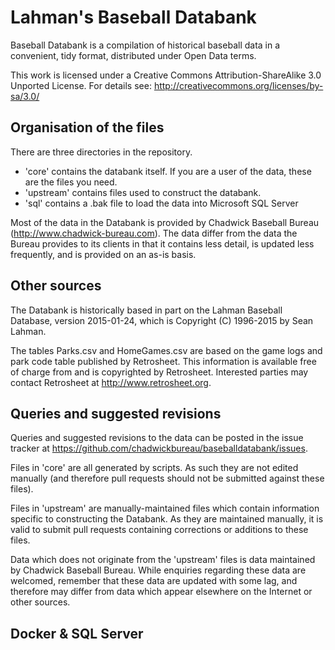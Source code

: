 # Lahman's Baseball Databank
Baseball Databank is a compilation of historical baseball data in a
convenient, tidy format, distributed under Open Data terms.

This work is licensed under a Creative Commons Attribution-ShareAlike
3.0 Unported License.  For details see:
http://creativecommons.org/licenses/by-sa/3.0/

Organisation of the files
-------------------------

There are three directories in the repository.

* 'core' contains the databank itself.  If you are a user of the data, these are the
  files you need.
* 'upstream' contains files used to construct the databank.
* 'sql' contains a .bak file to load the data into Microsoft SQL Server

Most of the data in the Databank is provided by Chadwick Baseball Bureau
(http://www.chadwick-bureau.com).  The data differ from the data the Bureau provides
to its clients in that it contains less detail, is updated less frequently, 
and is provided on an as-is basis.


Other sources
-------------

The Databank is historically based in part on the Lahman Baseball Database, 
version 2015-01-24, which is Copyright (C) 1996-2015 by Sean Lahman.

The tables Parks.csv and HomeGames.csv are based on the game logs
and park code table published by Retrosheet.
This information is available free of charge from and is copyrighted
by Retrosheet.  Interested parties may contact Retrosheet at 
http://www.retrosheet.org.


Queries and suggested revisions
-------------------------------

Queries and suggested revisions to the data can be posted in the issue tracker at
https://github.com/chadwickbureau/baseballdatabank/issues.

Files in 'core' are all generated by scripts.  As such they are not edited manually
(and therefore pull requests should not be submitted against these files).

Files in 'upstream' are manually-maintained files which contain information specific
to constructing the Databank.  As they are maintained manually, it is valid to submit
pull requests containing corrections or additions to these files.

Data which does not originate from the 'upstream' files is data maintained by
Chadwick Baseball Bureau.  While enquiries regarding these data are welcomed,
remember that these data are updated with some lag, and therefore may differ from
data which appear elsewhere on the Internet or other sources.


Docker & SQL Server
-------------------


